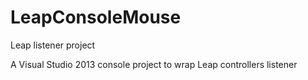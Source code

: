LeapConsoleMouse
================

Leap listener project

A Visual Studio 2013 console project to wrap Leap controllers listener
